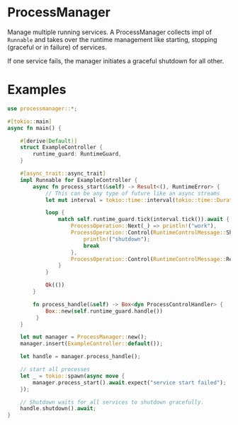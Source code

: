 # ProcessManager

Manage multiple running services. A ProcessManager collects impl of `Runnable`
and takes over the runtime management like starting, stopping (graceful or in 
failure) of services.

If one service fails, the manager initiates  a graceful shutdown for all other.

# Examples

```rust
use processmanager::*;

#[tokio::main]
async fn main() {

    #[derive(Default)]
    struct ExampleController {
        runtime_guard: RuntimeGuard,
    }

    #[async_trait::async_trait]
    impl Runnable for ExampleController {
        async fn process_start(&self) -> Result<(), RuntimeError> {
            // This can be any type of future like an async streams
            let mut interval = tokio::time::interval(tokio::time::Duration::from_secs(1));

            loop {
                match self.runtime_guard.tick(interval.tick()).await {
                    ProcessOperation::Next(_) => println!("work"),
                    ProcessOperation::Control(RuntimeControlMessage::Shutdown) => {
                        println!("shutdown"); 
                        break
                    },
                    ProcessOperation::Control(RuntimeControlMessage::Reload) => println!("trigger relead"),
                }
            }

            Ok(())
        }

        fn process_handle(&self) -> Box<dyn ProcessControlHandler> {
            Box::new(self.runtime_guard.handle())
         }
    }

    let mut manager = ProcessManager::new();
    manager.insert(ExampleController::default());

    let handle = manager.process_handle();

    // start all processes
    let _ = tokio::spawn(async move {
        manager.process_start().await.expect("service start failed");
    });

    // Shutdown waits for all services to shutdown gracefully.
    handle.shutdown().await;
}

```
